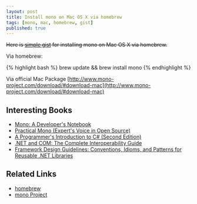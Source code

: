 ```yaml
---
layout: post
title: Install mono on Mac OS X via homebrew
tags: [mono, mac, homebrew, gist]
published: true
---
```


<del>Here is [simple gist](https://gist.github.com/4696903) for installing mono on Mac OS X via homebrew.</del>

Via homebrew:

{% highlight bash %}
brew update && brew install mono
{% endhighlight %}

Via official Mac Package [http://www.mono-project.com/download/#download-mac](http://www.mono-project.com/download/#download-mac)


Interesting Books
-----
* <a href="http://www.amazon.com/gp/product/B00YFTA68I/ref=as_li_tl?ie=UTF8&camp=1789&creative=9325&creativeASIN=B00YFTA68I&linkCode=as2&tag=sergpodtblog-20&linkId=VCXXAGTC7R7VU7KN">Mono: A Developer's Notebook</a><img src="http://ir-na.amazon-adsystem.com/e/ir?t=sergpodtblog-20&l=as2&o=1&a=B00YFTA68I" width="1" height="1" border="0" alt="" style="border:none !important; margin:0px !important;" />
* <a href="http://www.amazon.com/gp/product/1590595483/ref=as_li_tl?ie=UTF8&camp=1789&creative=9325&creativeASIN=1590595483&linkCode=as2&tag=sergpodtblog-20&linkId=3V2GCK7JEET2TBE4">Practical Mono (Expert's Voice in Open Source)</a><img src="http://ir-na.amazon-adsystem.com/e/ir?t=sergpodtblog-20&l=as2&o=1&a=1590595483" width="1" height="1" border="0" alt="" style="border:none !important; margin:0px !important;" />
* <a href="http://www.amazon.com/gp/product/1893115623/ref=as_li_tl?ie=UTF8&camp=1789&creative=9325&creativeASIN=1893115623&linkCode=as2&tag=sergpodtblog-20&linkId=OM3ZLAOR47LFKFEJ">A Programmer's Introduction to C# (Second Edition)</a><img src="http://ir-na.amazon-adsystem.com/e/ir?t=sergpodtblog-20&l=as2&o=1&a=1893115623" width="1" height="1" border="0" alt="" style="border:none !important; margin:0px !important;" />
* <a href="http://www.amazon.com/gp/product/067232170X/ref=as_li_tl?ie=UTF8&camp=1789&creative=9325&creativeASIN=067232170X&linkCode=as2&tag=sergpodtblog-20&linkId=SJFVIQKMAP3KCLU7">.NET and COM: The Complete Interoperability Guide</a><img src="http://ir-na.amazon-adsystem.com/e/ir?t=sergpodtblog-20&l=as2&o=1&a=067232170X" width="1" height="1" border="0" alt="" style="border:none !important; margin:0px !important;" />
* <a href="http://www.amazon.com/gp/product/0321246756/ref=as_li_tl?ie=UTF8&camp=1789&creative=9325&creativeASIN=0321246756&linkCode=as2&tag=sergpodtblog-20&linkId=ZPXAHBQQV2J4KXBS">Framework Design Guidelines: Conventions, Idioms, and Patterns for Reusable .NET Libraries</a><img src="http://ir-na.amazon-adsystem.com/e/ir?t=sergpodtblog-20&l=as2&o=1&a=0321246756" width="1" height="1" border="0" alt="" style="border:none !important; margin:0px !important;" />



Related Links
-----
* [homebrew](http://mxcl.github.com/homebrew/)
* [mono Project](http://www.mono-project.com/)
